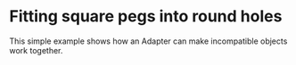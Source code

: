 # Fitting square pegs into round holes
This simple example shows how an Adapter can make incompatible objects work together.